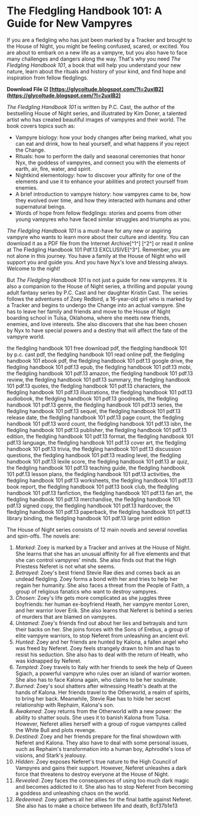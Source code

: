 # The Fledgling Handbook 101: A Guide for New Vampyres
 
If you are a fledgling who has just been marked by a Tracker and brought to the House of Night, you might be feeling confused, scared, or excited. You are about to embark on a new life as a vampyre, but you also have to face many challenges and dangers along the way. That's why you need *The Fledgling Handbook 101*, a book that will help you understand your new nature, learn about the rituals and history of your kind, and find hope and inspiration from fellow fledglings.
 
**Download File ☑ [https://glycoltude.blogspot.com/?l=2uxlB2](https://glycoltude.blogspot.com/?l=2uxlB2)**


 
*The Fledgling Handbook 101* is written by P.C. Cast, the author of the bestselling House of Night series, and illustrated by Kim Doner, a talented artist who has created beautiful images of vampyres and their world. The book covers topics such as:
 
- Vampyre biology: how your body changes after being marked, what you can eat and drink, how to heal yourself, and what happens if you reject the Change.
- Rituals: how to perform the daily and seasonal ceremonies that honor Nyx, the goddess of vampyres, and connect you with the elements of earth, air, fire, water, and spirit.
- Nightkind elementology: how to discover your affinity for one of the elements and use it to enhance your abilities and protect yourself from enemies.
- A brief introduction to vampyre history: how vampyres came to be, how they evolved over time, and how they interacted with humans and other supernatural beings.
- Words of hope from fellow fledglings: stories and poems from other young vampyres who have faced similar struggles and triumphs as you.

*The Fledgling Handbook 101* is a must-have for any new or aspiring vampyre who wants to learn more about their culture and identity. You can download it as a PDF file from the Internet Archive[^1^] [^2^] or read it online at The Fledgling Handbook 101 Pdf.13 EXCLUSIVE[^3^]. Remember, you are not alone in this journey. You have a family at the House of Night who will support you and guide you. And you have Nyx's love and blessing always. Welcome to the night!
  
But *The Fledgling Handbook 101* is not just a guide for new vampyres. It is also a companion to the House of Night series, a thrilling and popular young adult fantasy series by P.C. Cast and her daughter Kristin Cast. The series follows the adventures of Zoey Redbird, a 16-year-old girl who is marked by a Tracker and begins to undergo the Change into an actual vampyre. She has to leave her family and friends and move to the House of Night boarding school in Tulsa, Oklahoma, where she meets new friends, enemies, and love interests. She also discovers that she has been chosen by Nyx to have special powers and a destiny that will affect the fate of the vampyre world.
 
the fledgling handbook 101 free download pdf,  the fledgling handbook 101 by p.c. cast pdf,  the fledgling handbook 101 read online pdf,  the fledgling handbook 101 ebook pdf,  the fledgling handbook 101 pdf.13 google drive,  the fledgling handbook 101 pdf.13 epub,  the fledgling handbook 101 pdf.13 mobi,  the fledgling handbook 101 pdf.13 amazon,  the fledgling handbook 101 pdf.13 review,  the fledgling handbook 101 pdf.13 summary,  the fledgling handbook 101 pdf.13 quotes,  the fledgling handbook 101 pdf.13 characters,  the fledgling handbook 101 pdf.13 illustrations,  the fledgling handbook 101 pdf.13 audiobook,  the fledgling handbook 101 pdf.13 goodreads,  the fledgling handbook 101 pdf.13 genre,  the fledgling handbook 101 pdf.13 series,  the fledgling handbook 101 pdf.13 sequel,  the fledgling handbook 101 pdf.13 release date,  the fledgling handbook 101 pdf.13 page count,  the fledgling handbook 101 pdf.13 word count,  the fledgling handbook 101 pdf.13 isbn,  the fledgling handbook 101 pdf.13 publisher,  the fledgling handbook 101 pdf.13 edition,  the fledgling handbook 101 pdf.13 format,  the fledgling handbook 101 pdf.13 language,  the fledgling handbook 101 pdf.13 cover art,  the fledgling handbook 101 pdf.13 trivia,  the fledgling handbook 101 pdf.13 discussion questions,  the fledgling handbook 101 pdf.13 reading level,  the fledgling handbook 101 pdf.13 lexile score,  the fledgling handbook 101 pdf.13 ar quiz,  the fledgling handbook 101 pdf.13 teaching guide,  the fledgling handbook 101 pdf.13 lesson plans,  the fledgling handbook 101 pdf.13 activities,  the fledgling handbook 101 pdf.13 worksheets,  the fledgling handbook 101 pdf.13 book report,  the fledgling handbook 101 pdf.13 book club,  the fledgling handbook 101 pdf.13 fanfiction,  the fledgling handbook 101 pdf.13 fan art,  the fledgling handbook 101 pdf.13 merchandise,  the fledgling handbook 101 pdf.13 signed copy,  the fledgling handbook 101 pdf.13 hardcover,  the fledgling handbook 101 pdf.13 paperback,  the fledgling handbook 101 pdf.13 library binding,  the fledgling handbook 101 pdf.13 large print edition
 
The House of Night series consists of 12 main novels and several novellas and spin-offs. The novels are:

1. *Marked*: Zoey is marked by a Tracker and arrives at the House of Night. She learns that she has an unusual affinity for all five elements and that she can control vampyres' minds. She also finds out that the High Priestess Neferet is not what she seems.
2. *Betrayed*: Zoey's best friend Stevie Rae dies and comes back as an undead fledgling. Zoey forms a bond with her and tries to help her regain her humanity. She also faces a threat from the People of Faith, a group of religious fanatics who want to destroy vampyres.
3. *Chosen*: Zoey's life gets more complicated as she juggles three boyfriends: her human ex-boyfriend Heath, her vampyre mentor Loren, and her warrior lover Erik. She also learns that Neferet is behind a series of murders that are blamed on vampyres.
4. *Untamed*: Zoey's friends find out about her lies and betrayals and turn their backs on her. She joins forces with the Sons of Erebus, a group of elite vampyre warriors, to stop Neferet from unleashing an ancient evil.
5. *Hunted*: Zoey and her friends are hunted by Kalona, a fallen angel who was freed by Neferet. Zoey feels strangely drawn to him and has to resist his seduction. She also has to deal with the return of Heath, who was kidnapped by Neferet.
6. *Tempted*: Zoey travels to Italy with her friends to seek the help of Queen Sgiach, a powerful vampyre who rules over an island of warrior women. She also has to face Kalona again, who claims to be her soulmate.
7. *Burned*: Zoey's soul shatters after witnessing Heath's death at the hands of Kalona. Her friends travel to the Otherworld, a realm of spirits, to bring her back. Meanwhile, Stevie Rae has to hide her secret relationship with Rephaim, Kalona's son.
8. *Awakened*: Zoey returns from the Otherworld with a new power: the ability to shatter souls. She uses it to banish Kalona from Tulsa. However, Neferet allies herself with a group of rogue vampyres called the White Bull and plots revenge.
9. *Destined*: Zoey and her friends prepare for the final showdown with Neferet and Kalona. They also have to deal with some personal issues, such as Rephaim's transformation into a human boy, Aphrodite's loss of visions, and Stark's jealousy.
10. *Hidden*: Zoey exposes Neferet's true nature to the High Council of Vampyres and gains their support. However, Neferet unleashes a dark force that threatens to destroy everyone at the House of Night.
11. *Revealed*: Zoey faces the consequences of using too much dark magic and becomes addicted to it. She also has to stop Neferet from becoming a goddess and unleashing chaos on the world.
12. *Redeemed*: Zoey gathers all her allies for the final battle against Neferet. She also has to make a choice between life and death, 8cf37b1e13


